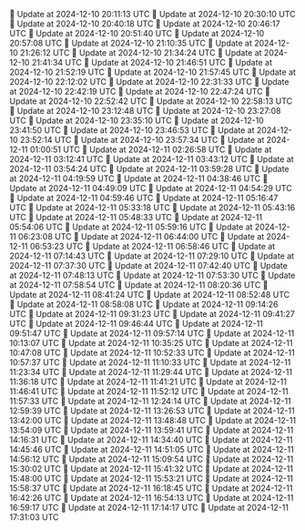🔄 Update at 2024-12-10 20:11:13 UTC
🔄 Update at 2024-12-10 20:30:10 UTC
🔄 Update at 2024-12-10 20:40:18 UTC
🔄 Update at 2024-12-10 20:46:17 UTC
🔄 Update at 2024-12-10 20:51:40 UTC
🔄 Update at 2024-12-10 20:57:08 UTC
🔄 Update at 2024-12-10 21:10:35 UTC
🔄 Update at 2024-12-10 21:26:12 UTC
🔄 Update at 2024-12-10 21:34:24 UTC
🔄 Update at 2024-12-10 21:41:34 UTC
🔄 Update at 2024-12-10 21:46:51 UTC
🔄 Update at 2024-12-10 21:52:19 UTC
🔄 Update at 2024-12-10 21:57:45 UTC
🔄 Update at 2024-12-10 22:12:02 UTC
🔄 Update at 2024-12-10 22:31:33 UTC
🔄 Update at 2024-12-10 22:42:19 UTC
🔄 Update at 2024-12-10 22:47:24 UTC
🔄 Update at 2024-12-10 22:52:42 UTC
🔄 Update at 2024-12-10 22:58:13 UTC
🔄 Update at 2024-12-10 23:12:48 UTC
🔄 Update at 2024-12-10 23:27:08 UTC
🔄 Update at 2024-12-10 23:35:10 UTC
🔄 Update at 2024-12-10 23:41:50 UTC
🔄 Update at 2024-12-10 23:46:53 UTC
🔄 Update at 2024-12-10 23:52:14 UTC
🔄 Update at 2024-12-10 23:57:34 UTC
🔄 Update at 2024-12-11 01:00:51 UTC
🔄 Update at 2024-12-11 02:26:58 UTC
🔄 Update at 2024-12-11 03:12:41 UTC
🔄 Update at 2024-12-11 03:43:12 UTC
🔄 Update at 2024-12-11 03:54:24 UTC
🔄 Update at 2024-12-11 03:59:28 UTC
🔄 Update at 2024-12-11 04:19:59 UTC
🔄 Update at 2024-12-11 04:38:46 UTC
🔄 Update at 2024-12-11 04:49:09 UTC
🔄 Update at 2024-12-11 04:54:29 UTC
🔄 Update at 2024-12-11 04:59:46 UTC
🔄 Update at 2024-12-11 05:16:47 UTC
🔄 Update at 2024-12-11 05:33:18 UTC
🔄 Update at 2024-12-11 05:43:16 UTC
🔄 Update at 2024-12-11 05:48:33 UTC
🔄 Update at 2024-12-11 05:54:06 UTC
🔄 Update at 2024-12-11 05:59:16 UTC
🔄 Update at 2024-12-11 06:23:08 UTC
🔄 Update at 2024-12-11 06:44:00 UTC
🔄 Update at 2024-12-11 06:53:23 UTC
🔄 Update at 2024-12-11 06:58:46 UTC
🔄 Update at 2024-12-11 07:14:43 UTC
🔄 Update at 2024-12-11 07:29:10 UTC
🔄 Update at 2024-12-11 07:37:30 UTC
🔄 Update at 2024-12-11 07:42:40 UTC
🔄 Update at 2024-12-11 07:48:13 UTC
🔄 Update at 2024-12-11 07:53:30 UTC
🔄 Update at 2024-12-11 07:58:54 UTC
🔄 Update at 2024-12-11 08:20:36 UTC
🔄 Update at 2024-12-11 08:41:24 UTC
🔄 Update at 2024-12-11 08:52:48 UTC
🔄 Update at 2024-12-11 08:58:08 UTC
🔄 Update at 2024-12-11 09:14:26 UTC
🔄 Update at 2024-12-11 09:31:23 UTC
🔄 Update at 2024-12-11 09:41:27 UTC
🔄 Update at 2024-12-11 09:46:44 UTC
🔄 Update at 2024-12-11 09:51:47 UTC
🔄 Update at 2024-12-11 09:57:14 UTC
🔄 Update at 2024-12-11 10:13:07 UTC
🔄 Update at 2024-12-11 10:35:25 UTC
🔄 Update at 2024-12-11 10:47:08 UTC
🔄 Update at 2024-12-11 10:52:33 UTC
🔄 Update at 2024-12-11 10:57:37 UTC
🔄 Update at 2024-12-11 11:10:33 UTC
🔄 Update at 2024-12-11 11:23:34 UTC
🔄 Update at 2024-12-11 11:29:44 UTC
🔄 Update at 2024-12-11 11:36:18 UTC
🔄 Update at 2024-12-11 11:41:21 UTC
🔄 Update at 2024-12-11 11:46:41 UTC
🔄 Update at 2024-12-11 11:52:12 UTC
🔄 Update at 2024-12-11 11:57:33 UTC
🔄 Update at 2024-12-11 12:24:14 UTC
🔄 Update at 2024-12-11 12:59:39 UTC
🔄 Update at 2024-12-11 13:26:53 UTC
🔄 Update at 2024-12-11 13:42:00 UTC
🔄 Update at 2024-12-11 13:48:48 UTC
🔄 Update at 2024-12-11 13:54:09 UTC
🔄 Update at 2024-12-11 13:59:41 UTC
🔄 Update at 2024-12-11 14:16:31 UTC
🔄 Update at 2024-12-11 14:34:40 UTC
🔄 Update at 2024-12-11 14:45:46 UTC
🔄 Update at 2024-12-11 14:51:05 UTC
🔄 Update at 2024-12-11 14:56:12 UTC
🔄 Update at 2024-12-11 15:09:54 UTC
🔄 Update at 2024-12-11 15:30:02 UTC
🔄 Update at 2024-12-11 15:41:32 UTC
🔄 Update at 2024-12-11 15:48:00 UTC
🔄 Update at 2024-12-11 15:53:21 UTC
🔄 Update at 2024-12-11 15:58:37 UTC
🔄 Update at 2024-12-11 16:18:45 UTC
🔄 Update at 2024-12-11 16:42:26 UTC
🔄 Update at 2024-12-11 16:54:13 UTC
🔄 Update at 2024-12-11 16:59:17 UTC
🔄 Update at 2024-12-11 17:14:17 UTC
🔄 Update at 2024-12-11 17:31:03 UTC
